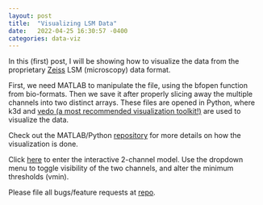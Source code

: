 ```yaml
---
layout: post
title:  "Visualizing LSM Data"
date:   2022-04-25 16:30:57 -0400
categories: data-viz
---
```

<link type="text/css" rel="stylesheet" href="css/styles.css" />

In this (first) post, I will be showing how to visualize the data from the proprietary [Zeiss][zeiss-homepage] LSM (microscopy) data format.

First, we need MATLAB to manipulate the file, using the bfopen function from bio-formats.
Then we save it after properly slicing away the multiple channels into two distinct arrays.
These files are opened in Python, where k3d and [vedo (a most recommended visualization toolkit!)][vedo-homepage] are used to visualize the data.

Check out the MATLAB/Python [repository][lsm-repo] for more details on how the visualization is done.

Click [here][lsm-htmlfile] to enter the interactive 2-channel model. Use the dropdown menu to toggle 
visibility of the two channels, and alter the minimum thresholds (vmin).

Please file all bugs/feature requests at [repo][lsm-repo].


<!-- placed preferably before the closing `<body>` tag -->
<!-- data-taret blank opens a new tab when clicked -->
<script data-href="https://github.com/JacobHA/confocal_analysis" data-target = "_blank" src="https://unpkg.com/github-corners@0.1.0/dist/embed.min.js"></script>


[vedo-homepage]: https://github.com/marcomusy/vedo
[zeiss-homepage]: https://www.zeiss.com/microscopy/us/products/confocal-microscopes.html
[lsm-repo]: https://github.com/JacobHA/confocal_analysis
[lsm-htmlfile]: /_pages/lsm_interactive.html
